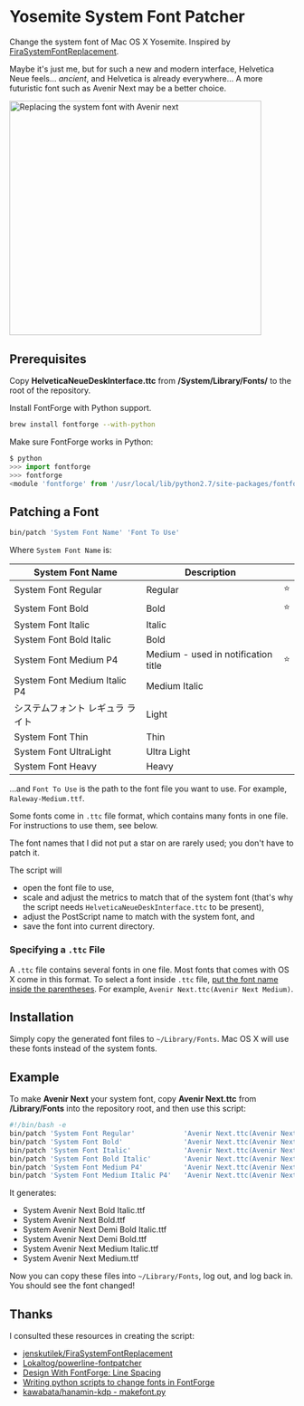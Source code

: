 Yosemite System Font Patcher
============================

Change the system font of Mac OS X Yosemite.
Inspired by [FiraSystemFontReplacement](https://github.com/jenskutilek/FiraSystemFontReplacement).

Maybe it's just me, but for such a new and modern interface, Helvetica Neue feels… _ancient_,
and Helvetica is already everywhere…
A more futuristic font such as Avenir Next may be a better choice.

<img src="http://i.imgur.com/I84LhWq.png" width="444.5" height="414.5" alt="Replacing the system font with Avenir next">


Prerequisites
-------------

Copy __HelveticaNeueDeskInterface.ttc__ from __/System/Library/Fonts/__ to the root of the repository.

Install FontForge with Python support.

```bash
brew install fontforge --with-python
```

Make sure FontForge works in Python:

```python
$ python
>>> import fontforge
>>> fontforge
<module 'fontforge' from '/usr/local/lib/python2.7/site-packages/fontforge.so'>
```

Patching a Font
---------------

```bash
bin/patch 'System Font Name' 'Font To Use'
```

Where `System Font Name` is:

| System Font Name | Description | &nbsp; |
| ---------------- | ----------- | ------ |
| System Font Regular | Regular | :star: |
| System Font Bold | Bold | :star: |
| System Font Italic | Italic | &nbsp; |
| System Font Bold Italic | Bold | &nbsp; |
| System Font Medium P4 | Medium - used in notification title | :star: |
| System Font Medium Italic P4 | Medium Italic | &nbsp; |
| システムフォント レギュラ ライト | Light | &nbsp; |
| System Font Thin | Thin | &nbsp; |
| System Font UltraLight | Ultra Light | &nbsp; |
| System Font Heavy | Heavy | &nbsp; |

...and `Font To Use` is the path to the font file you want to use.
For example, `Raleway-Medium.ttf`.

Some fonts come in `.ttc` file format, which contains many fonts in one file. For instructions to use them, see below.

The font names that I did not put a star on are rarely used; you don't have to patch it.

The script will

* open the font file to use,
* scale and adjust the metrics to match that of the system font (that's why the script needs `HelveticaNeueDeskInterface.ttc` to be present),
* adjust the PostScript name to match with the system font, and
* save the font into current directory.


### Specifying a `.ttc` File

A `.ttc` file contains several fonts in one file.
Most fonts that comes with OS X come in this format.
To select a font inside `.ttc` file, [put the font name inside the parentheses](http://fontforge.org/cliargs.html).
For example, `Avenir Next.ttc(Avenir Next Medium)`.


Installation
------------

Simply copy the generated font files to `~/Library/Fonts`.
Mac OS X will use these fonts instead of the system fonts.


Example
-------

To make __Avenir Next__ your system font, copy __Avenir Next.ttc__ from __/Library/Fonts__ into the repository root, and then use this script:

```bash
#!/bin/bash -e
bin/patch 'System Font Regular'            'Avenir Next.ttc(Avenir Next Medium)'
bin/patch 'System Font Bold'               'Avenir Next.ttc(Avenir Next Bold)'
bin/patch 'System Font Italic'             'Avenir Next.ttc(Avenir Next Medium Italic)'
bin/patch 'System Font Bold Italic'        'Avenir Next.ttc(Avenir Next Bold Italic)'
bin/patch 'System Font Medium P4'          'Avenir Next.ttc(Avenir Next Demi Bold)'
bin/patch 'System Font Medium Italic P4'   'Avenir Next.ttc(Avenir Next Demi Bold Italic)'
```

It generates:

- System Avenir Next Bold Italic.ttf
- System Avenir Next Bold.ttf
- System Avenir Next Demi Bold Italic.ttf
- System Avenir Next Demi Bold.ttf
- System Avenir Next Medium Italic.ttf
- System Avenir Next Medium.ttf


Now you can copy these files into `~/Library/Fonts`, log out, and log back in. You should see the font changed!

Thanks
------

I consulted these resources in creating the script:

- [jenskutilek/FiraSystemFontReplacement](https://github.com/jenskutilek/FiraSystemFontReplacement)
- [Lokaltog/powerline-fontpatcher](https://github.com/Lokaltog/powerline-fontpatcher)
- [Design With FontForge: Line Spacing](http://designwithfontforge.com/en-US/Line_Spacing.html)
- [Writing python scripts to change fonts in FontForge](http://fontforge.org/python.html)
- [kawabata/hanamin-kdp - makefont.py](https://github.com/kawabata/hanamin-kdp/blob/master/makefont.py)
